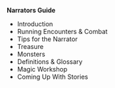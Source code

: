 **Narrators Guide**

* Introduction
* Running Encounters & Combat
* Tips for the Narrator
* Treasure
* Monsters
* Definitions & Glossary
* Magic Workshop
* Coming Up With Stories
